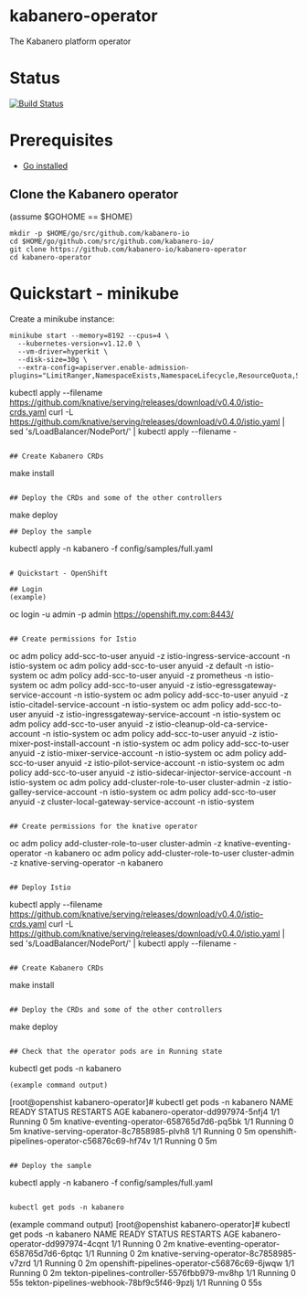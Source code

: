 # kabanero-operator
The Kabanero platform operator

# Status
[![Build Status](https://travis-ci.org/kabanero-io/kabanero-operator.svg?branch=master)](https://travis-ci.org/kabanero-io/kabanero-operator)

# Prerequisites

* [Go installed](https://golang.org/doc/install)

## Clone the Kabanero operator

(assume $GOHOME == $HOME)
```
mkdir -p $HOME/go/src/github.com/kabanero-io
cd $HOME/go/github.com/src/github.com/kabanero-io/
git clone https://github.com/kabanero-io/kabanero-operator
cd kabanero-operator
```

# Quickstart - minikube

Create a minikube instance: 
```
minikube start --memory=8192 --cpus=4 \
  --kubernetes-version=v1.12.0 \
  --vm-driver=hyperkit \
  --disk-size=30g \
  --extra-config=apiserver.enable-admission-plugins="LimitRanger,NamespaceExists,NamespaceLifecycle,ResourceQuota,ServiceAccount,DefaultStorageClass,MutatingAdmissionWebhook"

```
kubectl apply --filename https://github.com/knative/serving/releases/download/v0.4.0/istio-crds.yaml
curl -L https://github.com/knative/serving/releases/download/v0.4.0/istio.yaml | sed 's/LoadBalancer/NodePort/' | kubectl apply --filename -
```

## Create Kabanero CRDs

```
make install
```

## Deploy the CRDs and some of the other controllers

```
make deploy
```
## Deploy the sample

```
kubectl apply -n kabanero -f config/samples/full.yaml
```

# Quickstart - OpenShift

## Login
(example)

```
oc login -u admin -p admin https://openshift.my.com:8443/
```

## Create permissions for Istio

```
oc adm policy add-scc-to-user anyuid -z istio-ingress-service-account -n istio-system
oc adm policy add-scc-to-user anyuid -z default -n istio-system
oc adm policy add-scc-to-user anyuid -z prometheus -n istio-system
oc adm policy add-scc-to-user anyuid -z istio-egressgateway-service-account -n istio-system
oc adm policy add-scc-to-user anyuid -z istio-citadel-service-account -n istio-system
oc adm policy add-scc-to-user anyuid -z istio-ingressgateway-service-account -n istio-system
oc adm policy add-scc-to-user anyuid -z istio-cleanup-old-ca-service-account -n istio-system
oc adm policy add-scc-to-user anyuid -z istio-mixer-post-install-account -n istio-system
oc adm policy add-scc-to-user anyuid -z istio-mixer-service-account -n istio-system
oc adm policy add-scc-to-user anyuid -z istio-pilot-service-account -n istio-system
oc adm policy add-scc-to-user anyuid -z istio-sidecar-injector-service-account -n istio-system
oc adm policy add-cluster-role-to-user cluster-admin -z istio-galley-service-account -n istio-system
oc adm policy add-scc-to-user anyuid -z cluster-local-gateway-service-account -n istio-system
```

## Create permissions for the knative operator

```
oc adm policy add-cluster-role-to-user cluster-admin -z knative-eventing-operator -n kabanero
oc adm policy add-cluster-role-to-user cluster-admin -z knative-serving-operator -n kabanero
```

## Deploy Istio

```
kubectl apply --filename https://github.com/knative/serving/releases/download/v0.4.0/istio-crds.yaml
curl -L https://github.com/knative/serving/releases/download/v0.4.0/istio.yaml | sed 's/LoadBalancer/NodePort/' | kubectl apply --filename -
```

## Create Kabanero CRDs

```
make install
```

## Deploy the CRDs and some of the other controllers

```
make deploy
```

## Check that the operator pods are in Running state

```
kubectl get pods -n kabanero
```
(example command output)

```
[root@openshist kabanero-operator]# kubectl get pods -n kabanero
NAME                                           READY     STATUS    RESTARTS   AGE
kabanero-operator-dd997974-5nfj4               1/1       Running   0          5m
knative-eventing-operator-658765d7d6-pq5bk     1/1       Running   0          5m
knative-serving-operator-8c7858985-plvh8       1/1       Running   0          5m
openshift-pipelines-operator-c56876c69-hf74v   1/1       Running   0          5m
```

## Deploy the sample

```
kubectl apply -n kabanero -f config/samples/full.yaml
```

kubectl get pods -n kabanero
```
(example command output)
[root@openshist kabanero-operator]# kubectl get pods -n kabanero
NAME                                           READY     STATUS    RESTARTS   AGE
kabanero-operator-dd997974-4cqnt               1/1       Running   0          2m
knative-eventing-operator-658765d7d6-6ptqc     1/1       Running   0          2m
knative-serving-operator-8c7858985-v7zrd       1/1       Running   0          2m
openshift-pipelines-operator-c56876c69-6jwqw   1/1       Running   0          2m
tekton-pipelines-controller-5576fbb979-mv8hp   1/1       Running   0          55s
tekton-pipelines-webhook-78bf9c5f46-9pzlj      1/1       Running   0          55s
